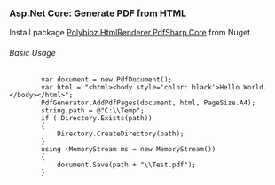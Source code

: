 ### Asp.Net Core: Generate PDF from HTML

Install package [Polybioz.HtmlRenderer.PdfSharp.Core](https://www.nuget.org/packages/Polybioz.HtmlRenderer.PdfSharp.Core/ "Polybioz.HtmlRenderer.PdfSharp.Core") from Nuget.

###### Basic Usage

            var document = new PdfDocument();
            var html = "<html><body style='color: black'>Hello World.</body></html>";
            PdfGenerator.AddPdfPages(document, html, PageSize.A4);
            string path = @"C:\\Temp";
            if (!Directory.Exists(path))
            {
                Directory.CreateDirectory(path);
            }
            using (MemoryStream ms = new MemoryStream())
            {
                document.Save(path + "\\Test.pdf");
            }
